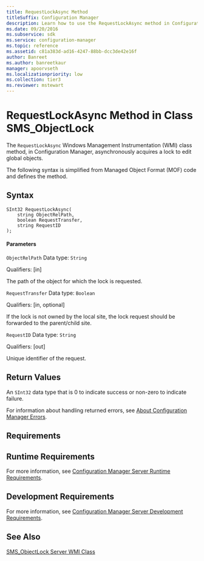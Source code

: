 ```yaml
---
title: RequestLockAsync Method
titleSuffix: Configuration Manager
description: Learn how to use the RequestLockAsync method in Configuration Manager to asynchronously acquire a lock to edit global objects.
ms.date: 09/20/2016
ms.subservice: sdk
ms.service: configuration-manager
ms.topic: reference
ms.assetid: c81a383d-ad16-4247-88bb-dcc3de42e16f
author: Banreet
ms.author: banreetkaur
manager: apoorvseth
ms.localizationpriority: low
ms.collection: tier3
ms.reviewer: mstewart
---
```

# RequestLockAsync Method in Class SMS_ObjectLock
The `RequestLockAsync` Windows Management Instrumentation (WMI) class method, in Configuration Manager, asynchronously acquires a lock to edit global objects.

 The following syntax is simplified from Managed Object Format (MOF) code and defines the method.

## Syntax

```
SInt32 RequestLockAsync(
    string ObjectRelPath,
    boolean RequestTransfer,
    string RequestID
);
```

#### Parameters
 `ObjectRelPath`
 Data type: `String`

 Qualifiers: [in]

 The path of the object for which the lock is requested.

 `RequestTransfer`
 Data type: `Boolean`

 Qualifiers: [in, optional]

 If the lock is not owned by the local site, the lock request should be forwarded to the parent/child site.

 `RequestID`
 Data type: `String`

 Qualifiers: [out]

 Unique identifier of the request.

## Return Values
 An `SInt32` data type that is 0 to indicate success or non-zero to indicate failure.

 For information about handling returned errors, see [About Configuration Manager Errors](../../../develop/core/understand/about-configuration-manager-errors.md).

## Requirements

## Runtime Requirements
 For more information, see [Configuration Manager Server Runtime Requirements](../../../develop/core/reqs/server-runtime-requirements.md).

## Development Requirements
 For more information, see [Configuration Manager Server Development Requirements](../../../develop/core/reqs/server-development-requirements.md).

## See Also
 [SMS_ObjectLock Server WMI Class](../../../develop/reference/misc/sms_objectlock-server-wmi-class.md)
